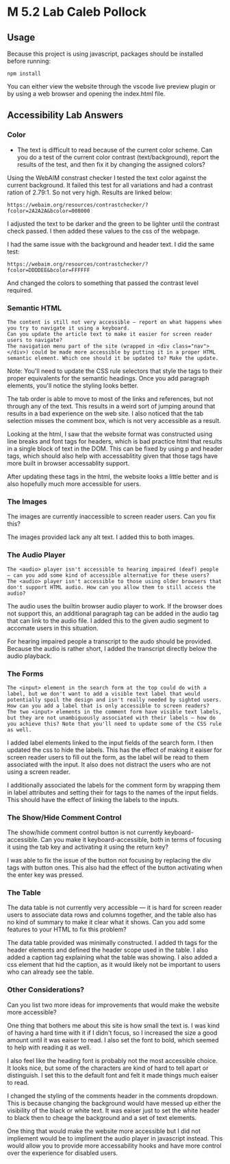 # M 5.2 Lab Caleb Pollock

## Usage

Because this project is using javascript, packages should be installed before running:

```
npm install 
```

You can either view the website through the vscode live preview plugin or by using
a web browser and opening the index.html file.

## Accessibility Lab Answers

### Color

* The text is difficult to read because of the current color scheme. Can you do a test of the current color contrast (text/background), report the results of the test, and then fix it by changing the assigned colors?

Using the WebAIM constrast checker I tested the text color against the current background. It failed
this test for all variations and had a contrast ration of 2.79:1. So not very high. Results are linked below:
```
https://webaim.org/resources/contrastchecker/?fcolor=2A2A2A&bcolor=008000
```
I adjusted the text to be darker and the green to be lighter until the contrast check passed. I then
added these values to the css of the webpage.    
    
I had the same issue with the background and header text. I did the same test:
```
https://webaim.org/resources/contrastchecker/?fcolor=DDDDEE&bcolor=FFFFFF
```
And changed the colors to something that passed the contrast level required.

### Semantic HTML

    The content is still not very accessible — report on what happens when you try to navigate it using a keyboard.
    Can you update the article text to make it easier for screen reader users to navigate?
    The navigation menu part of the site (wrapped in <div class="nav"></div>) could be made more accessible by putting it in a proper HTML semantic element. Which one should it be updated to? Make the update.

Note: You'll need to update the CSS rule selectors that style the tags to their proper equivalents for the semantic headings. Once you add paragraph elements, you'll notice the styling looks better.

The tab order is able to move to most of the links and references, but not through any of the text. This
results in a weird sort of jumping around that results in a bad experience on the web site. I also noticed
that the tab selection misses the comment box, which is not very accessible as a result.    
    
Looking at the html, I saw that the website format was constructed using line breaks and font tags
for headers, which is bad practice html that results in a single block of text in the DOM. This can
be fixed by using p and header tags, which should also help with accessablitity given that those
tags have more built in browser accessablity support.   
   
After updating these tags in the html, the website looks a little better and is also hopefully much
more accessible for users.

### The Images

The images are currently inaccessible to screen reader users. Can you fix this?

The images provided lack any alt text. I added this to both images.

### The Audio Player

    The <audio> player isn't accessible to hearing impaired (deaf) people — can you add some kind of accessible alternative for these users?
    The <audio> player isn't accessible to those using older browsers that don't support HTML audio. How can you allow them to still access the audio?

The audio uses the builtin browser audio player to work. If the browser does not support this,
an additional paragraph tag can be added in the audio tag that can link to the audio file. I added
this to the given audio segment to accomate users in this situation.    
    
For hearing impaired people a transcript to the audo should be provided. Because the audio is rather
short, I added the transcript directly below the audio playback.

### The Forms

    The <input> element in the search form at the top could do with a label, but we don't want to add a visible text label that would potentially spoil the design and isn't really needed by sighted users. How can you add a label that is only accessible to screen readers?
    The two <input> elements in the comment form have visible text labels, but they are not unambiguously associated with their labels — how do you achieve this? Note that you'll need to update some of the CSS rule as well.

I added label elements linked to the input fields of the search form. I then updated the css to hide
the labels. This has the effect of making it eaiser for screen reader users to fill out the form, as 
the label will be read to them associated with the input. It also does not distract the users who are
not using a screen reader.    
     
I additionally associated the labels for the comment form by wrapping them in
label attributes and setting their for tags to the names of the input fields. This
should have the effect of linking the labels to the inputs.

### The Show/Hide Comment Control

The show/hide comment control button is not currently keyboard-accessible. Can you make it keyboard-accessible, both in terms of focusing it using the tab key and activating it using the return key?

I was able to fix the issue of the button not focusing by replacing the div tags with button ones.
This also had the effect of the button activating when the enter key was pressed.

### The Table

The data table is not currently very accessible — it is hard for screen reader users to associate data rows and columns together, and the table also has no kind of summary to make it clear what it shows. Can you add some features to your HTML to fix this problem?

The data table provided was minimally constructed. I added th tags for the header elements and
defined the header scope used in the table. I also added a caption tag explaining what the table
was showing. I also added a css element that hid the caption, as it would likely not be important
to users who can already see the table.

### Other Considerations?

Can you list two more ideas for improvements that would make the website more accessible?

One thing that bothers me about this site is how small the text is. I was kind of having
a hard time with it if I didn't focus, so I increased the size a good amount until it
was eaiser to read. I also set the font to bold, which seemed to help with reading it as well.    
     
I also feel like the heading font is probably not the most accessible choice. It looks nice,
but some of the characters are kind of hard to tell apart or distinguish. I set this to the
default font and felt it made things much eaiser to read.    
    
I changed the styling of the comments header in the comments dropdown. This is because changing the
background would have messed up either the visibility of the black or white text. It was eaiser
just to set the white header to black then to cheage the background and a set of text elements.    
    
One thing that would make the website more accessible but I did not impliement would be to
impliment the audio player in javascript instead. This would allow you to provide more 
accessability hooks and have more control over the experience for disabled users.
